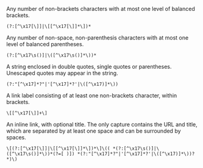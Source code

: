Any number of non-brackets characters with at most one level of balanced brackets.

    (?:[^\x17[\]]|\[[^\x17[\]]*\])*


Any number of non-space, non-parenthesis characters with at most one level of balanced parentheses.

    (?:[^\x17\s()]|\([^\x17\s()]*\))*


A string enclosed in double quotes, single quotes or parentheses. Unescaped quotes may appear in the string.

    (?:"[^\x17]*?"|'[^\x17]*?'|\([^\x17)]*\))


A link label consisting of at least one non-brackets character, within brackets.

    \[[^\x17[\]]+\]


An inline link, with optional title. The only capture contains the URL and title, which are separated by at least one space and can be surrounded by spaces.

    \[(?:[^\x17[\]]|\[[^\x17[\]]*\])*\]\(( *(?:[^\x17\s()]|\([^\x17\s()]*\))*(?=[ )]) *(?:"[^\x17]*?"|'[^\x17]*?'|\([^\x17)]*\))? *)\)